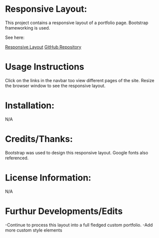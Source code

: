 # Responsive Layout:
This project contains a responsive layout of a portfolio page. Bootstrap frameworking is used.

See here:

[Responsive Layout]()
[GitHub Repository]()

# Usage Instructions
Click on the links in the navbar too view different pages of the site. Resize the browser window to see the responsive layout.

# Installation:
N/A

# Credits/Thanks:
Bootstrap was used to design this responsive layout. Google fonts also referenced.

# License Information: 
N/A

# Furthur Developments/Edits
-Continue to process this layout into a full fledged custom portfolio.
-Add more custom style elements
